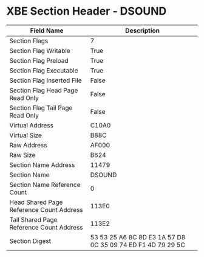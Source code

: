# XBE Section Header - DSOUND

| Field Name | Description |
|---|---|
| Section Flags | 7 |
| Section Flag Writable | True |
| Section Flag Preload | True |
| Section Flag Executable | True |
| Section Flag Inserted File | False |
| Section Flag Head Page Read Only | False |
| Section Flag Tail Page Read Only | False |
| Virtual Address | C10A0 |
| Virtual Size | B88C |
| Raw Address | AF000 |
| Raw Size | B624 |
| Section Name Address | 11479 |
| Section Name | DSOUND |
| Section Name Reference Count | 0 |
| Head Shared Page Reference Count Address | 113E0 |
| Tail Shared Page Reference Count Address | 113E2 |
| Section Digest | 53 53 25 A6 8C 8D E3 1A 57 D8 0C 35 09 74 ED F1 4D 79 29 5C |

